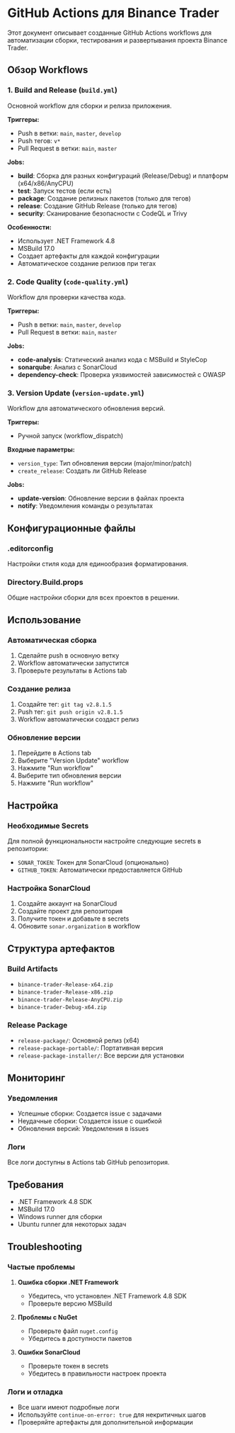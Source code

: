 # GitHub Actions для Binance Trader

Этот документ описывает созданные GitHub Actions workflows для автоматизации сборки, тестирования и развертывания проекта Binance Trader.

## Обзор Workflows

### 1. Build and Release (`build.yml`)

Основной workflow для сборки и релиза приложения.

**Триггеры:**
- Push в ветки: `main`, `master`, `develop`
- Push тегов: `v*`
- Pull Request в ветки: `main`, `master`

**Jobs:**
- **build**: Сборка для разных конфигураций (Release/Debug) и платформ (x64/x86/AnyCPU)
- **test**: Запуск тестов (если есть)
- **package**: Создание релизных пакетов (только для тегов)
- **release**: Создание GitHub Release (только для тегов)
- **security**: Сканирование безопасности с CodeQL и Trivy

**Особенности:**
- Использует .NET Framework 4.8
- MSBuild 17.0
- Создает артефакты для каждой конфигурации
- Автоматическое создание релизов при тегах

### 2. Code Quality (`code-quality.yml`)

Workflow для проверки качества кода.

**Триггеры:**
- Push в ветки: `main`, `master`, `develop`
- Pull Request в ветки: `main`, `master`

**Jobs:**
- **code-analysis**: Статический анализ кода с MSBuild и StyleCop
- **sonarqube**: Анализ с SonarCloud
- **dependency-check**: Проверка уязвимостей зависимостей с OWASP

### 3. Version Update (`version-update.yml`)

Workflow для автоматического обновления версий.

**Триггеры:**
- Ручной запуск (workflow_dispatch)

**Входные параметры:**
- `version_type`: Тип обновления версии (major/minor/patch)
- `create_release`: Создать ли GitHub Release

**Jobs:**
- **update-version**: Обновление версии в файлах проекта
- **notify**: Уведомления команды о результатах

## Конфигурационные файлы

### .editorconfig
Настройки стиля кода для единообразия форматирования.

### Directory.Build.props
Общие настройки сборки для всех проектов в решении.

## Использование

### Автоматическая сборка
1. Сделайте push в основную ветку
2. Workflow автоматически запустится
3. Проверьте результаты в Actions tab

### Создание релиза
1. Создайте тег: `git tag v2.8.1.5`
2. Push тег: `git push origin v2.8.1.5`
3. Workflow автоматически создаст релиз

### Обновление версии
1. Перейдите в Actions tab
2. Выберите "Version Update" workflow
3. Нажмите "Run workflow"
4. Выберите тип обновления версии
5. Нажмите "Run workflow"

## Настройка

### Необходимые Secrets
Для полной функциональности настройте следующие secrets в репозитории:

- `SONAR_TOKEN`: Токен для SonarCloud (опционально)
- `GITHUB_TOKEN`: Автоматически предоставляется GitHub

### Настройка SonarCloud
1. Создайте аккаунт на SonarCloud
2. Создайте проект для репозитория
3. Получите токен и добавьте в secrets
4. Обновите `sonar.organization` в workflow

## Структура артефактов

### Build Artifacts
- `binance-trader-Release-x64.zip`
- `binance-trader-Release-x86.zip`
- `binance-trader-Release-AnyCPU.zip`
- `binance-trader-Debug-x64.zip`

### Release Package
- `release-package/`: Основной релиз (x64)
- `release-package-portable/`: Портативная версия
- `release-package-installer/`: Все версии для установки

## Мониторинг

### Уведомления
- Успешные сборки: Создается issue с задачами
- Неудачные сборки: Создается issue с ошибкой
- Обновления версий: Уведомления в issues

### Логи
Все логи доступны в Actions tab GitHub репозитория.

## Требования

- .NET Framework 4.8 SDK
- MSBuild 17.0
- Windows runner для сборки
- Ubuntu runner для некоторых задач

## Troubleshooting

### Частые проблемы

1. **Ошибка сборки .NET Framework**
   - Убедитесь, что установлен .NET Framework 4.8 SDK
   - Проверьте версию MSBuild

2. **Проблемы с NuGet**
   - Проверьте файл `nuget.config`
   - Убедитесь в доступности пакетов

3. **Ошибки SonarCloud**
   - Проверьте токен в secrets
   - Убедитесь в правильности настроек проекта

### Логи и отладка
- Все шаги имеют подробные логи
- Используйте `continue-on-error: true` для некритичных шагов
- Проверяйте артефакты для дополнительной информации 